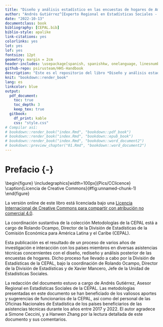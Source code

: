 ```yaml
--- 
title: "Diseño y análisis estadístico en las encuestas de hogares de América Latina"
author: "Andrés Gutiérrez^[Experto Regional en Estadísticas Sociales - Comisión Económica para América Latina y el Caribe (CEPAL) -  andres.gutierrez@cepal.org]"
date: "2022-10-13"
documentclass: book
bibliography: [CEPAL.bib]
biblio-style: apalike
link-citations: yes
colorlinks: yes
lot: yes
lof: yes
fontsize: 12pt
geometry: margin = 2cm
header-includes: \usepackage[spanish, spanishkw, onelanguage, linesnumbered, amsmath]{}
github-repo: psirusteam/HHS-Handbook
description: "Este es el repositorio del libro *Diseño y análisis estadístico en las encuestas de hogares de América Latina*."
knit: "bookdown::render_book"
lang: es
linkcolor: blue
output:
  pdf_document:
    toc: true
    toc_depth: 3
    keep_tex: true
  gitbook:
    df_print: kable
    css: "style.css"
# Compilar así:
# bookdown::render_book("index.Rmd", "bookdown::pdf_book")
# bookdown::render_book("index.Rmd", "bookdown::epub_book")
# bookdown::render_book("index.Rmd", "bookdown::word_document2")
# bookdown::preview_chapter("01.Rmd", "bookdown::word_document2")
---
```




# Prefacio {-}


\begin{figure}
\includegraphics[width=100px]{Pics/CClicence} \caption{Licencia de Creative Commons}(\#fig:unnamed-chunk-1)
\end{figure}

La versión online de este libro está licenciada bajo una [Licencia Internacional de Creative Commons para compartir con atribución no comercial 4.0](http://creativecommons.org/licenses/by-nc-sa/4.0/). 

La coordinación sustantiva de la colección Metodologías de la CEPAL está a cargo de Rolando Ocampo, Director de la División de Estadísticas de la Comisión Económica para América Latina y el Caribe (CEPAL). 

Esta publicación es el resultado de un proceso de varios años de investigación e interacción con los países miembros en diversas asistencias técnicas concernientes con el diseño, rediseño y análisis posterior de las encuestas de hogares. Dicho proceso fue llevado a cabo por la División de Estadísticas de la CEPAL, bajo la coordinación de Rolando Ocampo, Director de la División de Estadísticas y de Xavier Mancero, Jefe de la Unidad de Estadísticas Sociales. 

La redacción del documento estuvo a cargo de Andrés Gutiérrez, Asesor Regional en Estadísticas Sociales de la CEPAL. Las metodologías presentadas en este documento se han beneficiado de los valiosos aportes y sugerencias de funcionarios de la CEPAL, así como del personal de las Oficinas Nacionales de Estadística de los países beneficiarios de las asistencias técnicas durante los años entre 2017 y 2022. El autor agradece a Simone Ceccini, y a Hanwen Zhang por la lectura detallada de este documento y sus comentarios.
